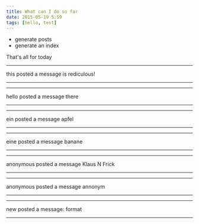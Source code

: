 ```yaml
---
title: What can I do so far
date: 2015-05-19 5:59
tags: [hello, test]
---
```


- generate posts
- generate an index

That's all for today



____

this  posted a message is rediculous!

____




____

hello posted a message there

____




____

ein posted a message apfel

____




____

eine posted a message banane

____




____

anonymous posted a message Klaus N Frick

____




____

anonymous posted a message annonym

____




____

new posted a message:
format

____


